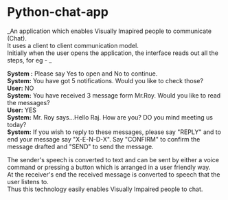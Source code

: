 # Python-chat-app

_An application which enables Visually Imapired people to communicate (Chat).  
It uses a client to client communication model.  
Initially when the user opens the application, the interface reads out  all the steps, for eg - _
  
**System :** Please say Yes to open and No to continue.   
**System:** You have got 5 notifications. Would you like to check those?  
**User:** NO  
**System:** You have received 3 message form Mr.Roy. Would you like to read the messages?  
**User:** YES  
**System:** Mr. Roy says...Hello Raj. How are you? DO you mind meeting us today?  
**System:** If you wish to reply to these messages, please say "REPLY" and to end your message say "X-E-N-D-X". Say "CONFIRM" to confirm the message drafted and "SEND"  to send the message.  
  
The sender's speech is converted to text and can be sent by either a voice command or pressing a button which is arranged in a user friendly way.  
At the receiver's end the received message is converted to speech that the user listens to.  
Thus this technology easily enables Visually Impaired people to chat.  
